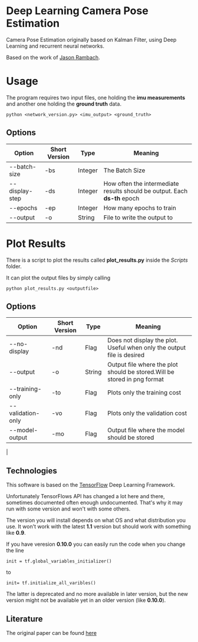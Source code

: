 # Deep Learning Camera Pose Estimation

Camera Pose Estimation originally based on Kalman Filter, using Deep Learning and recurrent neural networks.

Based on the work of [Jason Rambach](https://av.dfki.de/members/rambach/).


# Usage

The program requires two input files, one holding the **imu measurements** and another one holding the **ground truth** data.


```
python <network_version.py> <imu_output> <ground_truth>
```

## Options

| Option         | Short Version | Type    | Meaning                                                               |
|----------------|---------------|---------|-----------------------------------------------------------------------|
| --batch-size   | -bs           | Integer | The Batch Size                                                        |
| --display-step | -ds           | Integer | How often the intermediate results should be output. Each **ds-th** epoch |
| --epochs       | -ep           | Integer | How many epochs to train                                              |
| --output       | -o            | String  | File to write the output to                                           |


# Plot Results

There is a script to plot the results called **plot_results.py** inside the *Scripts* folder.

It can plot the output files by simply calling

```
python plot_results.py <outputfile>
```

## Options

| Option            | Short Version | Type   | Meaning                                                                   |
|-------------------|---------------|--------|---------------------------------------------------------------------------|
| --no-display      | -nd           | Flag   | Does not display the plot. Useful when only the output file is desired    |
| --output          | -o            | String | Output file where the plot should be stored.Will be stored in png format |
| --training-only   | -to           | Flag   | Plots only the training cost                                              |
| --validation-only | -vo           | Flag   | Plots only the validation cost                                            |
| --model-output    | -mo           | Flag   | Output file where the model should be stored
|


## Technologies

This software is based on the [TensorFlow](https://www.tensorflow.org) Deep Learning Framework.

Unfortunately TensorFlows API has changed a lot here and there, sometimes documented often enough undocumented. That's why it may run with some version and won't with some others.

The version you will install depends on what OS and what distribution you use. It won't work with the latest **1.1** version but should work with something like **0.9**.

If you have veresion **0.10.0** you can easily run the code when you change the line 

```
init = tf.global_variables_initializer()
``` 

to

```
init= tf.initialize_all_varibles()
```

The latter is deprecated and no more available in later version, but the new version might not be available yet in an older version (like **0.10.0**).

## Literature

The original paper can be found [here](https://www.researchgate.net/publication/307410019_Learning_to_Fuse_A_Deep_Learning_Approach_to_Visual-Inertial_Camera_Pose_Estimation)
